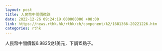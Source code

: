 ```yaml
---
layout: post
title: 人民幣中間價微跌
date: 2022-12-26 09:24:19.000000000 +08:00
link: https://news.rthk.hk/rthk/ch/component/k2/1681366-20221226.htm
categories: rthk
---
```


人民幣中間價報6.9825兌1美元，下調15點子。
